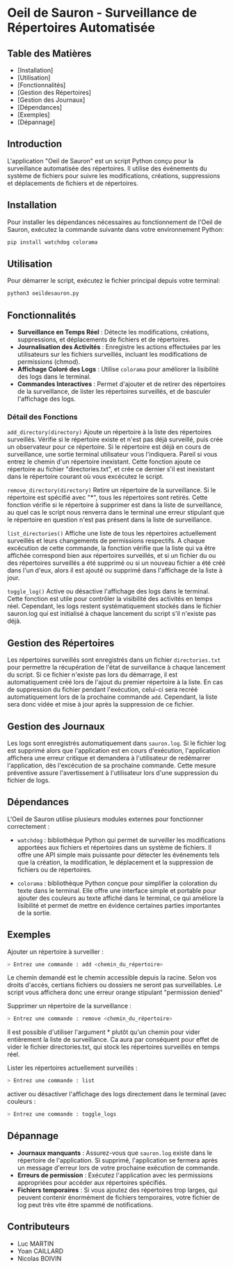 
# Oeil de Sauron - Surveillance de Répertoires Automatisée

## Table des Matières

- [Installation]
- [Utilisation]
- [Fonctionnalités]
- [Gestion des Répertoires]
- [Gestion des Journaux]
- [Dépendances]
- [Exemples]
- [Dépannage]

## Introduction

L'application "Oeil de Sauron" est un script Python conçu pour la surveillance automatisée des répertoires. Il utilise des événements du système de fichiers pour suivre les modifications, créations, suppressions et déplacements de fichiers et de répertoires.

## Installation

Pour installer les dépendances nécessaires au fonctionnement de l'Oeil de Sauron, exécutez la commande suivante dans votre environnement Python:

```bash
pip install watchdog colorama
```

## Utilisation

Pour démarrer le script, exécutez le fichier principal depuis votre terminal:
```python
python3 oeildesauron.py
```

## Fonctionnalités

- **Surveillance en Temps Réel** : Détecte les modifications, créations, suppressions, et déplacements de fichiers et de répertoires.
- **Journalisation des Activités** : Enregistre les actions effectuées par les utilisateurs sur les fichiers surveillés, incluant les modifications de permissions (chmod).
- **Affichage Coloré des Logs** : Utilise `colorama` pour améliorer la lisibilité des logs dans le terminal.
- **Commandes Interactives** : Permet d'ajouter et de retirer des répertoires de la surveillance, de lister les répertoires surveillés, et de basculer l'affichage des logs.

### Détail des Fonctions

 `add_directory(directory)`
Ajoute un répertoire à la liste des répertoires surveillés. Vérifie si le répertoire existe et n'est pas déjà surveillé, puis crée un observateur pour ce répertoire. Si le répertoire est déjà en cours de surveillance, une sortie terminal utilisateur vous l'indiquera. Pareil si vous entrez le chemin d'un répertoire inexistant. Cette fonction ajoute ce répertoire au fichier "directories.txt", et crée ce dernier s'il est inexistant dans le répertoire courant où vous excécutez le script.


 `remove_directory(directory)`
Retire un répertoire de la surveillance. Si le répertoire est spécifié avec "*", tous les répertoires sont retirés. Cette fonction vérifie si le répertoire à supprimer est dans la liste de surveillance, au quel cas le script nous renverra dans le terminal une erreur stipulant que le répertoire en question n'est pas présent dans la liste de surveillance.


 `list_directories()`
Affiche une liste de tous les répertoires actuellement surveillés et leurs changements de permissions respectifs. A chaque excécution de cette commande, la fonction vérifie que la liste qui va être affichée correspond bien aux répertoires surveillés, et si un fichier du ou des répertoires surveillés a été supprimé ou si un nouveau fichier a été créé dans l'un d'eux, alors il est ajouté ou supprimé dans l'affichage de la liste à jour.


 `toggle_log()`
Active ou désactive l'affichage des logs dans le terminal. Cette fonction est utile pour contrôler la visibilité des activités en temps réel. Cependant, les logs restent systématiquement stockés dans le fichier sauron.log qui est initialisé à chaque lancement du script s'il n'existe pas déjà. 

## Gestion des Répertoires

Les répertoires surveillés sont enregistrés dans un fichier `directories.txt` pour permettre la récupération de l'état de surveillance à chaque lancement du script. Si ce fichier n'existe pas lors du démarrage, il est automatiquement créé lors de l'ajout du premier répertoire à la liste. En cas de suppression du fichier pendant l'exécution, celui-ci sera recréé automatiquement lors de la prochaine commande `add`. Cependant, la liste sera donc vidée et mise à jour après la suppression de ce fichier.

## Gestion des Journaux

Les logs sont enregistrés automatiquement dans `sauron.log`. Si le fichier log est supprimé alors que l'application est en cours d'exécution, l'application affichera une erreur critique et demandera à l'utilisateur de redémarrer l'application, dès l'excécution de sa prochaine commande. Cette mesure préventive assure l'avertissement à l'utilisateur lors d'une suppression du fichier de logs.

## Dépendances

L'Oeil de Sauron utilise plusieurs modules externes pour fonctionner correctement :

- `watchdog` : bibliothèque Python qui permet de surveiller les modifications apportées aux fichiers et répertoires dans un système de fichiers. Il offre une API simple mais puissante pour détecter les événements tels que la création, la modification, le déplacement et la suppression de fichiers ou de répertoires.

 
- `colorama` : bibliothèque Python conçue pour simplifier la coloration du texte dans le terminal. Elle offre une interface simple et portable pour ajouter des couleurs au texte affiché dans le terminal, ce qui améliore la lisibilité et permet de mettre en évidence certaines parties importantes de la sortie.

## Exemples

Ajouter un répertoire à surveiller :
``` bash
> Entrez une commande : add <chemin_du_répertoire>
```
Le chemin demandé est le chemin accessible depuis la racine. Selon vos droits d'accès, certians fichiers ou dossiers ne seront pas surveillables. Le script vous affichera donc une erreur orange stipulant "permission denied"

Supprimer un répertoire de la surveillance :
``` bash
> Entrez une commande : remove <chemin_du_répertoire>
```
Il est possible d'utiliser l'argument * plutôt qu'un chemin pour vider entièrement la liste de surveillance. Ca aura par conséquent pour effet de vider le fichier directories.txt, qui stock les répertoires surveillés en temps réel.

Lister les répertoires actuellement surveillés :
``` bash
> Entrez une commande : list
```

activer ou désactiver l'affichage des logs directement dans le terminal (avec couleurs :
``` bash
> Entrez une commande : toggle_logs
```
## Dépannage

- **Journaux manquants** : Assurez-vous que `sauron.log` existe dans le répertoire de l'application. Si supprimé, l'application se fermera après un message d'erreur lors de votre prochaine exécution de commande.
- **Erreurs de permission** : Exécutez l'application avec les permissions appropriées pour accéder aux répertoires spécifiés.
- **Fichiers temporaires** : Si vous ajoutez des répertoires trop larges, qui peuvent contenir énormément de fichiers temporaires, votre fichier de log peut très vite être spammé de notifications.


## Contributeurs

- Luc MARTIN
- Yoan CAILLARD
- Nicolas BOIVIN

